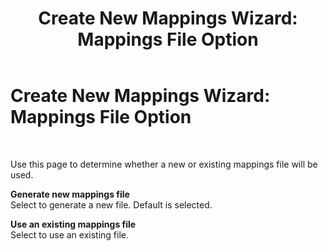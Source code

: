 ﻿---
title: 'Create New Mappings Wizard: Mappings File Option'
TOCTitle: 'Create New Mappings Wizard: Mappings File Option'
ms:assetid: 688e3e7e-9926-4ce3-a1ce-d95a086bb9a6
ms:mtpsurl: https://msdn.microsoft.com/en-us/library/Bb743440(v=BTS.80)
ms:contentKeyID: 51528653
ms.date: 08/30/2017
mtps_version: v=BTS.80
f1_keywords:
- bts10.esso.mapwiz.wizard.select
---

# Create New Mappings Wizard: Mappings File Option

 

Use this page to determine whether a new or existing mappings file will be used.

**Generate new mappings file**  
Select to generate a new file. Default is selected.

**Use an existing mappings file**  
Select to use an existing file.

